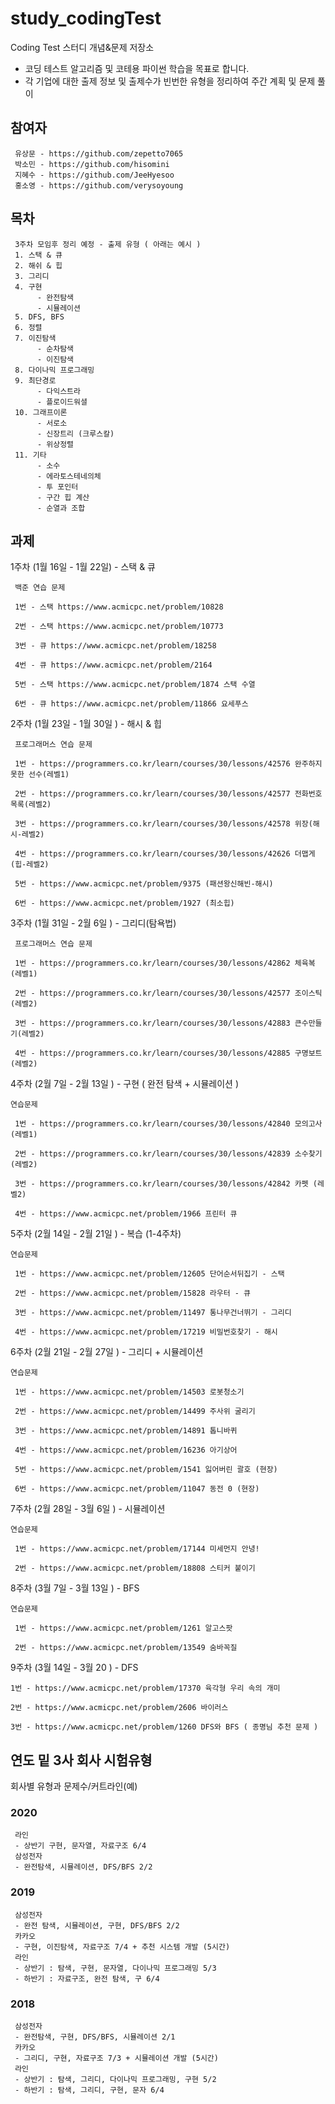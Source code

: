 # study_codingTest
Coding Test 스터디 개념&amp;문제 저장소
- 코딩 테스트 알고리즘 및 코테용 파이썬 학습을 목표로 합니다.
- 각 기업에 대한 출제 정보 및 출제수가 빈번한 유형을 정리하여 주간 계획 및 문제 풀이 


## 참여자
     유상문 - https://github.com/zepetto7065
     박소민 - https://github.com/hisomini
     지혜수 - https://github.com/JeeHyesoo
     홍소영 - https://github.com/verysoyoung

## 목차
     3주차 모임후 정리 예정 - 출제 유형 ( 아래는 예시 )
     1. 스택 & 큐
     2. 해쉬 & 힙
     3. 그리디
     4. 구현
          - 완전탐색
          - 시뮬레이션
     5. DFS, BFS
     6. 정렬
     7. 이진탐색  
          - 순차탐색
          - 이진탐색
     8. 다이나믹 프로그래밍
     9. 최단경로
          - 다익스트라
          - 플로이드워셜
     10. 그래프이론
          - 서로소
          - 신장트리 (크루스칼)
          - 위상정렬
     11. 기타
          - 소수
          - 에라토스테네의체
          - 투 포인터
          - 구간 힙 계산
          - 순열과 조합

## 과제 
 1주차 (1월 16일 - 1월 22일) - 스택 & 큐
     
     백준 연습 문제
     
     1번 - 스택 https://www.acmicpc.net/problem/10828
          
     2번 - 스택 https://www.acmicpc.net/problem/10773
          
     3번 - 큐 https://www.acmicpc.net/problem/18258
          
     4번 - 큐 https://www.acmicpc.net/problem/2164
     
     5번 - 스택 https://www.acmicpc.net/problem/1874 스택 수열
     
     6번 - 큐 https://www.acmicpc.net/problem/11866 요세푸스


2주차 (1월 23일 - 1월 30일 ) - 해시 & 힙
     
     프로그래머스 연습 문제
     
     1번 - https://programmers.co.kr/learn/courses/30/lessons/42576 완주하지 못한 선수(레벨1)
          
     2번 - https://programmers.co.kr/learn/courses/30/lessons/42577 전화번호목록(레벨2)
          
     3번 - https://programmers.co.kr/learn/courses/30/lessons/42578 위장(해시-레벨2)
          
     4번 - https://programmers.co.kr/learn/courses/30/lessons/42626 더맵게(힙-레벨2)

     5번 - https://www.acmicpc.net/problem/9375 (패션왕신해빈-해시)

     6번 - https://www.acmicpc.net/problem/1927 (최소힙)


3주차 (1월 31일 - 2월 6일 ) - 그리디(탐욕법)
     
     프로그래머스 연습 문제
     
     1번 - https://programmers.co.kr/learn/courses/30/lessons/42862 체육복 (레벨1)
          
     2번 - https://programmers.co.kr/learn/courses/30/lessons/42577 조이스틱 (레벨2)
          
     3번 - https://programmers.co.kr/learn/courses/30/lessons/42883 큰수만들기(레벨2)
          
     4번 - https://programmers.co.kr/learn/courses/30/lessons/42885 구명보트(레벨2)

4주차 (2월 7일  - 2월 13일 ) - 구현 ( 완전 탐색 + 시뮬레이션 )

    연습문제 
     
     1번 - https://programmers.co.kr/learn/courses/30/lessons/42840 모의고사 (레벨1)
          
     2번 - https://programmers.co.kr/learn/courses/30/lessons/42839 소수찾기 (레벨2)
          
     3번 - https://programmers.co.kr/learn/courses/30/lessons/42842 카펫 (레벨2)
            
     4번 - https://www.acmicpc.net/problem/1966 프린터 큐

5주차 (2월 14일  - 2월 21일 ) - 복습 (1-4주차)

    연습문제 
     
     1번 - https://www.acmicpc.net/problem/12605 단어순서뒤집기 - 스택
          
     2번 - https://www.acmicpc.net/problem/15828 라우터 - 큐
          
     3번 - https://www.acmicpc.net/problem/11497 통나무건너뛰기 - 그리디
            
     4번 - https://www.acmicpc.net/problem/17219 비밀번호찾기 - 해시 
     
6주차 (2월 21일  - 2월 27일 ) - 그리디 + 시뮬레이션

    연습문제 
     
     1번 - https://www.acmicpc.net/problem/14503 로봇청소기
          
     2번 - https://www.acmicpc.net/problem/14499 주사위 굴리기
          
     3번 - https://www.acmicpc.net/problem/14891 톱니바퀴
            
     4번 - https://www.acmicpc.net/problem/16236 아기상어
     
     5번 - https://www.acmicpc.net/problem/1541 잃어버린 괄호 (현장)
     
     6번 - https://www.acmicpc.net/problem/11047 동전 0 (현장)
7주차 (2월 28일  - 3월 6일 ) - 시뮬레이션

    연습문제 
     
     1번 - https://www.acmicpc.net/problem/17144 미세먼지 안녕!
          
     2번 - https://www.acmicpc.net/problem/18808 스티커 붙이기

8주차 (3월 7일  - 3월 13일 ) - BFS

    연습문제 
     
     1번 - https://www.acmicpc.net/problem/1261 알고스팟
          
     2번 - https://www.acmicpc.net/problem/13549 숨바꼭질

9주차 (3월 14일 - 3월 20 ) - DFS 
    
    1번 - https://www.acmicpc.net/problem/17370 육각형 우리 속의 개미 

    2번 - https://www.acmicpc.net/problem/2606 바이러스

    3번 - https://www.acmicpc.net/problem/1260 DFS와 BFS ( 종명님 추천 문제 )


## 연도 밑 3사 회사 시험유형 
회사별 유형과 문제수/커트라인(예)
### 2020
     라인 
     - 상반기 구현, 문자열, 자료구조 6/4
     삼성전자
     - 완전탐색, 시뮬레이션, DFS/BFS 2/2

### 2019
     삼성전자
     - 완전 탐색, 시뮬레이션, 구현, DFS/BFS 2/2
     카카오
     - 구현, 이진탐색, 자료구조 7/4 + 추천 시스템 개발 (5시간)
     라인
     - 상반기 : 탐색, 구현, 문자열, 다이나믹 프로그래밍 5/3 
     - 하반기 : 자료구조, 완전 탐색, 구 6/4
### 2018
     삼성전자
     - 완전탐색, 구현, DFS/BFS, 시뮬레이션 2/1
     카카오
     - 그리디, 구현, 자료구조 7/3 + 시뮬레이션 개발 (5시간)
     라인
     - 상반기 : 탐색, 그리디, 다이나믹 프로그래밍, 구현 5/2 
     - 하반기 : 탐색, 그리디, 구현, 문자 6/4
